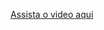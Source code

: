 [Assista o video aqui](https://www.youtube.com/watch?v=ZSIrMa7JYc8&list=PLdKWRMG0YzNuLCnFAUZUZNqwVsuCW8Oy6&index=5)